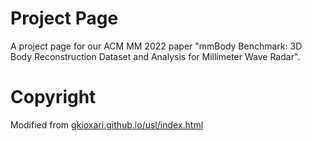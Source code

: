 # Project Page

A project page for our ACM MM 2022 paper "mmBody Benchmark: 3D Body Reconstruction Dataset and Analysis for Millimeter Wave Radar".

# Copyright

Modified from [gkioxari.github.io/usl/index.html](https://gkioxari.github.io/usl/index.html)
